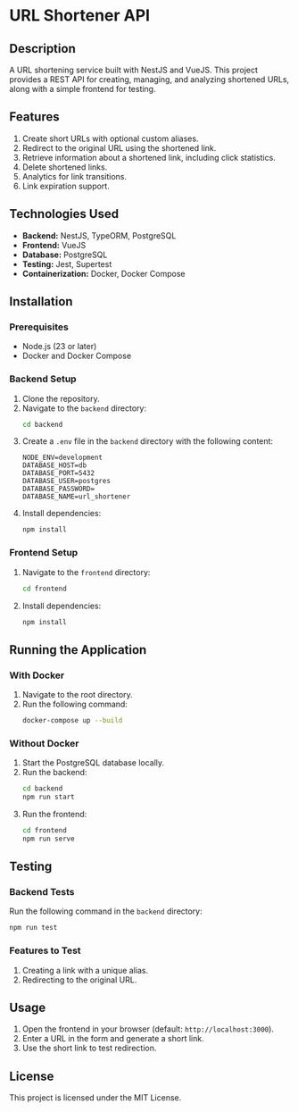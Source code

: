# URL Shortener API

## Description
A URL shortening service built with NestJS and VueJS. This project provides a REST API for creating, managing, and analyzing shortened URLs, along with a simple frontend for testing.

## Features
1. Create short URLs with optional custom aliases.
2. Redirect to the original URL using the shortened link.
3. Retrieve information about a shortened link, including click statistics.
4. Delete shortened links.
5. Analytics for link transitions.
6. Link expiration support.

## Technologies Used
- **Backend:** NestJS, TypeORM, PostgreSQL
- **Frontend:** VueJS
- **Database:** PostgreSQL
- **Testing:** Jest, Supertest
- **Containerization:** Docker, Docker Compose

## Installation

### Prerequisites
- Node.js (23 or later)
- Docker and Docker Compose

### Backend Setup
1. Clone the repository.
2. Navigate to the `backend` directory:
   ```bash
   cd backend
   ```
3. Create a `.env` file in the `backend` directory with the following content:
   ```env
   NODE_ENV=development
   DATABASE_HOST=db
   DATABASE_PORT=5432
   DATABASE_USER=postgres
   DATABASE_PASSWORD=
   DATABASE_NAME=url_shortener
   ```
4. Install dependencies:
   ```bash
   npm install
   ```

### Frontend Setup
1. Navigate to the `frontend` directory:
   ```bash
   cd frontend
   ```
2. Install dependencies:
   ```bash
   npm install
   ```

## Running the Application

### With Docker
1. Navigate to the root directory.
2. Run the following command:
   ```bash
   docker-compose up --build
   ```

### Without Docker
1. Start the PostgreSQL database locally.
2. Run the backend:
   ```bash
   cd backend
   npm run start
   ```
3. Run the frontend:
   ```bash
   cd frontend
   npm run serve
   ```

## Testing

### Backend Tests
Run the following command in the `backend` directory:
```bash
npm run test
```

### Features to Test
1. Creating a link with a unique alias.
2. Redirecting to the original URL.

## Usage
1. Open the frontend in your browser (default: `http://localhost:3000`).
2. Enter a URL in the form and generate a short link.
3. Use the short link to test redirection.

## License
This project is licensed under the MIT License.
